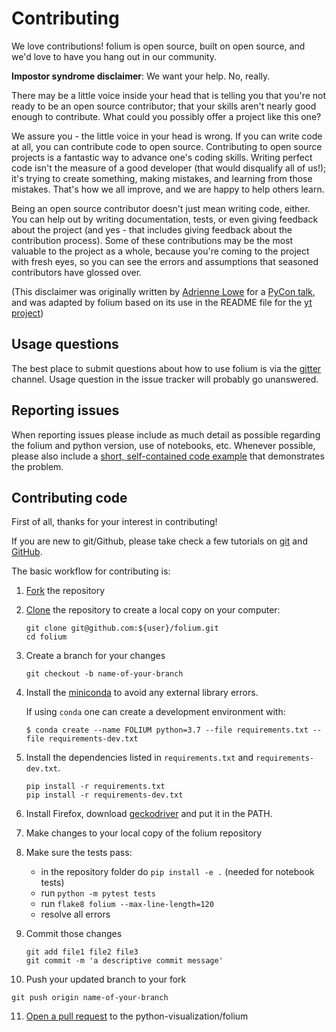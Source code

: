 # Contributing

We love contributions!  folium is open source, built on open source,
and we'd love to have you hang out in our community.

**Impostor syndrome disclaimer**: We want your help. No, really.

There may be a little voice inside your head that is telling you that you're not
ready to be an open source contributor; that your skills aren't nearly good
enough to contribute. What could you possibly offer a project like this one?

We assure you - the little voice in your head is wrong. If you can write code at
all, you can contribute code to open source. Contributing to open source
projects is a fantastic way to advance one's coding skills. Writing perfect code
isn't the measure of a good developer (that would disqualify all of us!); it's
trying to create something, making mistakes, and learning from those
mistakes. That's how we all improve, and we are happy to help others learn.

Being an open source contributor doesn't just mean writing code, either. You can
help out by writing documentation, tests, or even giving feedback about the
project (and yes - that includes giving feedback about the contribution
process). Some of these contributions may be the most valuable to the project as
a whole, because you're coming to the project with fresh eyes, so you can see
the errors and assumptions that seasoned contributors have glossed over.

(This disclaimer was originally written by
[Adrienne Lowe](https://github.com/adriennefriend) for a
[PyCon talk](https://www.youtube.com/watch?v=6Uj746j9Heo), and was adapted by folium
based on its use in the README file for the
[yt project](https://github.com/yt-project/yt/blob/master/README.md))

## Usage questions

The best place to submit questions about how to use folium is via the
[gitter](https://gitter.im/python-visualization/folium) channel.
Usage question in the issue tracker will probably go unanswered.

## Reporting issues

When reporting issues please include as much detail as possible regarding the folium and python version, use of notebooks, etc.
Whenever possible, please also include a [short, self-contained code example](http://sscce.org) that demonstrates the problem.

## Contributing code

First of all, thanks for your interest in contributing!

If you are new to git/Github, please take check a few tutorials
on [git](https://git-scm.com/docs/gittutorial) and [GitHub](https://guides.github.com/).

The basic workflow for contributing is:

1. [Fork](https://help.github.com/articles/fork-a-repo/) the repository
2. [Clone](https://help.github.com/articles/cloning-a-repository/) the repository to create a local copy on your computer:
   ```
   git clone git@github.com:${user}/folium.git
   cd folium
   ```
3. Create a branch for your changes
   ```
   git checkout -b name-of-your-branch
   ```
4. Install the [miniconda](https://docs.conda.io/en/latest/miniconda.html) to avoid any external library errors.

   If using `conda` one can create a development environment with:
   ```
   $ conda create --name FOLIUM python=3.7 --file requirements.txt --file requirements-dev.txt
   ```
5. Install the dependencies listed in `requirements.txt` and `requirements-dev.txt`.
   ```
   pip install -r requirements.txt
   pip install -r requirements-dev.txt
   ```
6. Install Firefox, download [geckodriver](https://github.com/mozilla/geckodriver/releases) 
   and put it in the PATH.
7. Make changes to your local copy of the folium repository
8. Make sure the tests pass:
   * in the repository folder do `pip install -e .`  (needed for notebook tests)
   * run `python -m pytest tests`
   * run `flake8 folium --max-line-length=120`
   * resolve all errors
9. Commit those changes
   ```
   git add file1 file2 file3
   git commit -m 'a descriptive commit message'
   ```
10. Push your updated branch to your fork
   ```
   git push origin name-of-your-branch
   ```
11. [Open a pull request](https://help.github.com/articles/creating-a-pull-request/) to the python-visualization/folium
